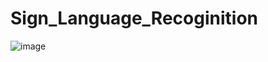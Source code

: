 # Sign_Language_Recoginition

![image](https://user-images.githubusercontent.com/77435711/177387039-cb87dc53-e799-4284-a352-c7dd850b2a2b.png)
